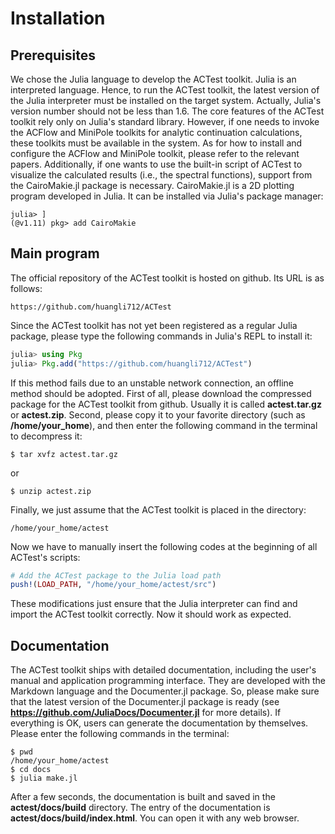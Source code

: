 # Installation

## Prerequisites

We chose the Julia language to develop the ACTest toolkit. Julia is an interpreted language. Hence, to run the ACTest toolkit, the latest version of the Julia interpreter must be installed on the target system. Actually, Julia's version number should not be less than 1.6. The core features of the ACTest toolkit rely only on Julia's standard library. However, if one needs to invoke the ACFlow and MiniPole toolkits for analytic continuation calculations, these toolkits must be available in the system. As for how to install and configure the ACFlow and MiniPole toolkit, please refer to the relevant papers. Additionally, if one wants to use the built-in script of ACTest to visualize the calculated results (i.e., the spectral functions), support from the CairoMakie.jl package is necessary. CairoMakie.jl is a 2D plotting program developed in Julia. It can be installed via Julia's package manager:

```shell
julia> ]
(@v1.11) pkg> add CairoMakie
```

## Main program

The official repository of the ACTest toolkit is hosted on github. Its URL is as follows:

```text
https://github.com/huangli712/ACTest
```

Since the ACTest toolkit has not yet been registered as a regular Julia package, please type the following commands in Julia's REPL to install it:

```julia
julia> using Pkg
julia> Pkg.add("https://github.com/huangli712/ACTest")
```

If this method fails due to an unstable network connection, an offline method should be adopted. First of all, please download the compressed package for the ACTest toolkit from github. Usually it is called **actest.tar.gz** or **actest.zip**. Second, please copy it to your favorite directory (such as **/home/your\_home**), and then enter the following command in the terminal to decompress it:

```shell
$ tar xvfz actest.tar.gz
```

or

```shell
$ unzip actest.zip
```

Finally, we just assume that the ACTest toolkit is placed in the directory:

```text
/home/your_home/actest
```

Now we have to manually insert the following codes at the beginning of all ACTest's scripts:

```julia
# Add the ACTest package to the Julia load path
push!(LOAD_PATH, "/home/your_home/actest/src")
```

These modifications just ensure that the Julia interpreter can find and import the ACTest toolkit correctly. Now it should work as expected.

## Documentation

The ACTest toolkit ships with detailed documentation, including the user's manual and application programming interface. They are developed with the Markdown language and the Documenter.jl package. So, please make sure that the latest version of the Documenter.jl package is ready (see **https://github.com/JuliaDocs/Documenter.jl** for more details). If everything is OK, users can generate the documentation by themselves. Please enter the following commands in the terminal:

```shell
$ pwd
/home/your_home/actest
$ cd docs
$ julia make.jl
```

After a few seconds, the documentation is built and saved in the **actest/docs/build** directory. The entry of the documentation is **actest/docs/build/index.html**. You can open it with any web browser.
